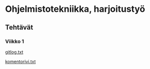 <h1>Ohjelmistotekniikka, harjoitustyö</h1>
<h2>Tehtävät</h2>
<h3>Viikko 1</h3>
<a href="https://github.com/ktatu/ohjtekniikka/blob/master/laskarit/viikko1/gitlog.txt">gitlog.txt</a>
<p></p>
<a href="https://github.com/ktatu/ohjtekniikka/blob/master/laskarit/viikko1/komentorivi.txt">komentorivi.txt</a>

